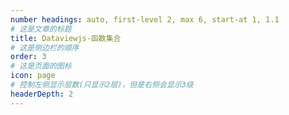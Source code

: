 ```yaml
---
number headings: auto, first-level 2, max 6, start-at 1, 1.1
# 这是文章的标题
title: Dataviewjs-函数集合
# 这是侧边栏的顺序
order: 3
# 这是页面的图标
icon: page
# 控制左侧显示层数(只显示2层)，但是右侧会显示3级
headerDepth: 2
---
```




